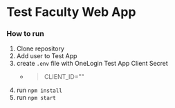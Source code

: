 # Test Faculty Web App

### How to run

1. Clone repository
2. Add user to Test App
3. create `.env` file with OneLogin Test App Client Secret
   - > CLIENT_ID=""
4. run `npm install`
5. run `npm start`
